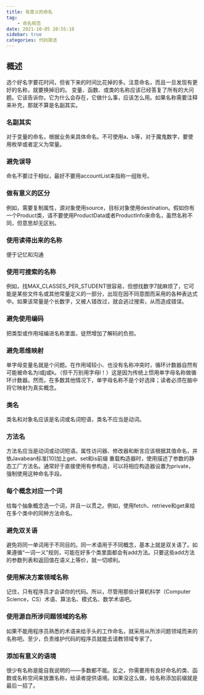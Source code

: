 ```yaml
---
title: 有意义的命名
tag:
    - 命名规范
date: 2021-10-05 20:55:18
sidebar: true
categories: 代码简洁
---
```


## 概述

选个好名字要花时间，但省下来的时间比花掉的多。注意命名，而且一旦发现有更好的名称，就要换掉旧的。
变量、函数、或类的名称应该已经答复了所有的大问题。它该告诉你，它为什么会存在，它做什么事，应该怎么用。如果名称需要注释来补充，那就不算是名副其实。


### 名副其实

对于变量的命名，根据业务来具体命名。不可使用a、b等，对于魔鬼数字，要使用枚举或者定义为常量。

### 避免误导

命名不要过于相似，最好不要用accountList来指称一组账号。

### 做有意义的区分

例如，需要复制属性，源对象使用source，目标对象使用destination。假如你有一个Product类，请不要使用ProductData或者ProductInfo来命名，虽然名称不同，但意思却无区别。

### 使用读得出来的名称

便于记忆和沟通

### 使用可搜索的名称

例如，找MAX_CLASSES_PER_STUDENT很容易，但想找数字7就麻烦了，它可能是某些文件名或其他常量定义的一部分，出现在因不同意图而采用的各种表达式中。如果该常量是个长数字，又被人错改过，就会逃过搜索，从而造成错误。

### 避免使用编码

把类型或作用域编进名称里面，徒然增加了解码的负担。

### 避免思维映射

单字母变量名就是个问题。在作用域较小、也没有名称冲突时，循环计数器自然有可能被命名为i或j或k。（但千万别用字母l！）这是因为传统上惯用单字母名称做循环计数器。然而，在多数其他情况下，单字母名称不是个好选择；读者必须在脑中将它映射为真实概念。

### 类名

类名和对象名应该是名词或名词短语，类名不应当是动词。

### 方法名

方法名应当是动词或动词短语。属性访问器、修改器和断言应该根据其值命名，并依Javabean标准[10]加上get、set和is前缀
重载构造器时，使用描述了参数的静态工厂方法名。通常好于直接使用有参构造，可以将相应构造器设置为private，强制使用这种命名手段。

### 每个概念对应一个词

给每个抽象概念选一个词，并且一以贯之。例如，使用fetch、retrieve和get来给在多个类中的同种方法命名。

### 避免双关语

避免将同一单词用于不同目的。同一术语用于不同概念，基本上就是双关语了。如果遵循“一词一义”规则，可能在好多个类里面都会有add方法。只要这些add方法的参数列表和返回值在语义上等价，就一切顺利。

### 使用解决方案领域名称

记住，只有程序员才会读你的代码。所以，尽管用那些计算机科学（Computer Science，CS）术语、算法名、模式名、数学术语吧。

### 使用源自所涉问题领域的名称

如果不能用程序员熟悉的术语来给手头的工作命名，就采用从所涉问题领域而来的名称吧。至少，负责维护代码的程序员就能去请教领域专家了。

### 添加有意义的语境

很少有名称是能自我说明的——多数都不能。反之，你需要用有良好命名的类、函数或名称空间来放置名称，给读者提供语境。如果没这么做，给名称添加前缀就是最后一招了。

